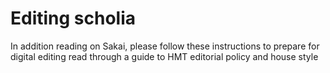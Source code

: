 # Editing scholia #

 In addition reading on Sakai, please follow these instructions to prepare for digital editing read through a guide to HMT editorial policy and house style

